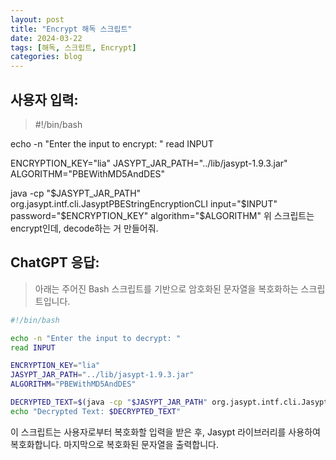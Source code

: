 ```yaml
---
layout: post
title: "Encrypt 해독 스크립트"
date: 2024-03-22
tags: [해독, 스크립트, Encrypt]
categories: blog
---
```


## 사용자 입력:
> #!/bin/bash

echo -n "Enter the input to encrypt: "
read INPUT

ENCRYPTION_KEY="lia"
JASYPT_JAR_PATH="../lib/jasypt-1.9.3.jar"
ALGORITHM="PBEWithMD5AndDES"

java -cp "$JASYPT_JAR_PATH" org.jasypt.intf.cli.JasyptPBEStringEncryptionCLI input="$INPUT" password="$ENCRYPTION_KEY" algorithm="$ALGORITHM"
위 스크립트는 encrypt인데, decode하는 거 만들어줘.

## ChatGPT 응답:
> 아래는 주어진 Bash 스크립트를 기반으로 암호화된 문자열을 복호화하는 스크립트입니다.

```bash
#!/bin/bash

echo -n "Enter the input to decrypt: "
read INPUT

ENCRYPTION_KEY="lia"
JASYPT_JAR_PATH="../lib/jasypt-1.9.3.jar"
ALGORITHM="PBEWithMD5AndDES"

DECRYPTED_TEXT=$(java -cp "$JASYPT_JAR_PATH" org.jasypt.intf.cli.JasyptPBEStringDecryptionCLI input="$INPUT" password="$ENCRYPTION_KEY" algorithm="$ALGORITHM" | tail -n 1)
echo "Decrypted Text: $DECRYPTED_TEXT"
```

이 스크립트는 사용자로부터 복호화할 입력을 받은 후, Jasypt 라이브러리를 사용하여 복호화합니다. 마지막으로 복호화된 문자열을 출력합니다.

